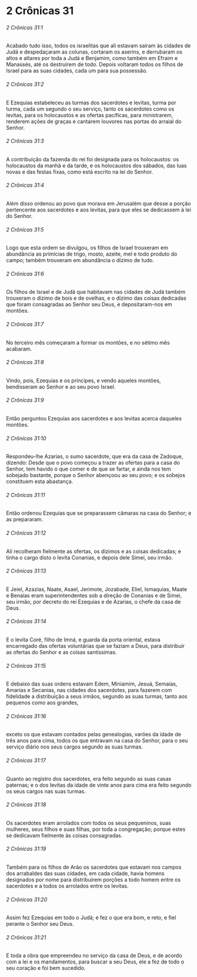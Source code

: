 # 2 Crônicas 31

###### 2 Crônicas 31:1

Acabado tudo isso, todos os israelitas que ali estavam saíram às cidades de Judá e despedaçaram as colunas, cortaram os aserins, e derrubaram os altos e altares por toda a Judá e Benjamim, como também em Efraim e Manassés, até os destruírem de todo. Depois voltaram todos os filhos de Israel para as suas cidades, cada um para sua possessão.

###### 2 Crônicas 31:2

E Ezequias estabeleceu as turmas dos sacerdotes e levitas, turma por turma, cada um segundo o seu serviço, tanto os sacerdotes como os levitas, para os holocaustos e as ofertas pacíficas, para ministrarem, renderem ações de graças e cantarem louvores nas portas do arraial do Senhor.

###### 2 Crônicas 31:3

A contribuição da fazenda do rei foi designada para os holocaustos: os holocaustos da manhã e da tarde, e os holocaustos dos sábados, das luas novas e das festas fixas, como está escrito na lei do Senhor.

###### 2 Crônicas 31:4

Além disso ordenou ao povo que morava em Jerusalém que desse a porção pertencente aos sacerdotes e aos levitas, para que eles se dedicassem à lei do Senhor.

###### 2 Crônicas 31:5

Logo que esta ordem se divulgou, os filhos de Israel trouxeram em abundância as primícias de trigo, mosto, azeite, mel e todo produto do campo; também trouxeram em abundância o dízimo de tudo.

###### 2 Crônicas 31:6

Os filhos de Israel e de Judá que habitavam nas cidades de Judá também trouxeram o dízimo de bois e de ovelhas, e o dízimo das coisas dedicadas que foram consagradas ao Senhor seu Deus, e depositaram-nos em montões.

###### 2 Crônicas 31:7

No terceiro mês começaram a formar os montões, e no sétimo mês acabaram.

###### 2 Crônicas 31:8

Vindo, pois, Ezequias e os príncipes, e vendo aqueles montões, bendisseram ao Senhor e ao seu povo Israel.

###### 2 Crônicas 31:9

Então perguntou Ezequias aos sacerdotes e aos levitas acerca daqueles montões.

###### 2 Crônicas 31:10

Respondeu-lhe Azarias, o sumo sacerdote, que era da casa de Zadoque, dizendo: Desde que o povo começou a trazer as ofertas para a casa do Senhor, tem havido o que comer e de que se fartar, e ainda nos tem sobejado bastante, porque o Senhor abençoou ao seu povo; e os sobejos constituem esta abastança.

###### 2 Crônicas 31:11

Então ordenou Ezequias que se preparassem câmaras na casa do Senhor; e as prepararam.

###### 2 Crônicas 31:12

Ali recolheram fielmente as ofertas, os dízimos e as coisas dedicadas; e tinha o cargo disto o levita Conanias, e depois dele Simei, seu irmão.

###### 2 Crônicas 31:13

E Jeiel, Azazias, Naate, Asael, Jerimote, Jozabade, Eliel, Ismaquias, Maate e Benaías eram superintendentes sob a direção de Conanias e de Simei, seu irmão, por decreto do rei Ezequias e de Azarias, o chefe da casa de Deus.

###### 2 Crônicas 31:14

E o levita Coré, filho de Imná, e guarda da porta oriental, estava encarregado das ofertas voluntárias que se faziam a Deus, para distribuir as ofertas do Senhor e as coisas santíssimas.

###### 2 Crônicas 31:15

E debaixo das suas ordens estavam Edem, Miniamim, Jesuá, Semaías, Amarias e Secanias, nas cidades dos sacerdotes, para fazerem com fidelidade a distribuição a seus irmãos, segundo as suas turmas, tanto aos pequenos como aos grandes,

###### 2 Crônicas 31:16

exceto os que estavam contados pelas genealogias, varões da idade de três anos para cima, todos os que entravam na casa do Senhor, para o seu serviço diário nos seus cargos segundo as suas turmas.

###### 2 Crônicas 31:17

Quanto ao registro dos sacerdotes, era feito segundo as suas casas paternas; e o dos levitas da idade de vinte anos para cima era feito segundo os seus cargos nas suas turmas.

###### 2 Crônicas 31:18

Os sacerdotes eram arrolados com todos os seus pequeninos, suas mulheres, seus filhos e suas filhas, por toda a congregação; porque estes se dedicavam fielmente às coisas consagradas.

###### 2 Crônicas 31:19

Também para os filhos de Arão os sacerdotes que estavam nos campos dos arrabaldes das suas cidades, em cada cidade, havia homens designados por nome para distribuírem porções a todo homem entre os sacerdotes e a todos os arrolados entre os levitas.

###### 2 Crônicas 31:20

Assim fez Ezequias em todo o Judá; e fez o que era bom, e reto, e fiel perante o Senhor seu Deus.

###### 2 Crônicas 31:21

E toda a obra que empreendeu no serviço da casa de Deus, e de acordo com a lei e os mandamentos, para buscar a seu Deus, ele a fez de todo o seu coração e foi bem sucedido.

